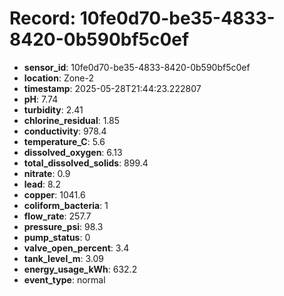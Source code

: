 # Record: 10fe0d70-be35-4833-8420-0b590bf5c0ef

- **sensor_id**: 10fe0d70-be35-4833-8420-0b590bf5c0ef
- **location**: Zone-2
- **timestamp**: 2025-05-28T21:44:23.222807
- **pH**: 7.74
- **turbidity**: 2.41
- **chlorine_residual**: 1.85
- **conductivity**: 978.4
- **temperature_C**: 5.6
- **dissolved_oxygen**: 6.13
- **total_dissolved_solids**: 899.4
- **nitrate**: 0.9
- **lead**: 8.2
- **copper**: 1041.6
- **coliform_bacteria**: 1
- **flow_rate**: 257.7
- **pressure_psi**: 98.3
- **pump_status**: 0
- **valve_open_percent**: 3.4
- **tank_level_m**: 3.09
- **energy_usage_kWh**: 632.2
- **event_type**: normal